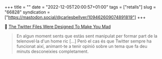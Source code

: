 +++
title = ""
date = "2022-12-05T20:00:57+01:00"
tags = ["retalls"]
slug = "66828"
syndication = ["https://mastodon.social/@carlesbellver/109462609074891819"]
+++

📎 [The Twitter Files Were Designed To Make You Mad](https://midrange.tedium.co/issues/twitter-elon-musk-performative-anger/)

> En algun moment sents que estàs sent manipulat per formar part de la telenovel·la d'un home ric […] Però el cas és que Twitter sempre ha funcionat així, animant-te a tenir opinió sobre un tema que fa deu minuts desconeixies completament.
